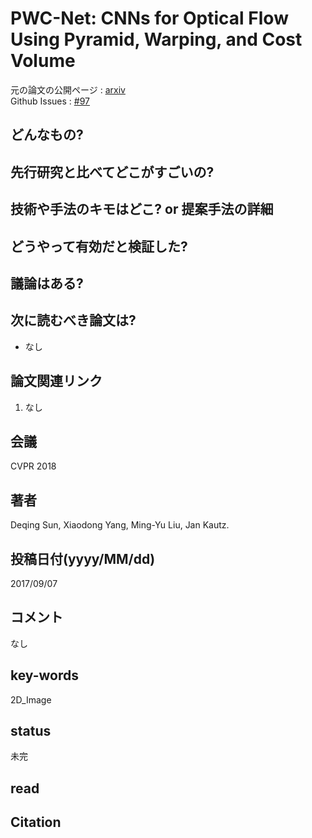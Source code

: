 # PWC-Net: CNNs for Optical Flow Using Pyramid, Warping, and Cost Volume

元の論文の公開ページ : [arxiv](https://arxiv.org/abs/1709.02371)  
Github Issues : [#97](https://github.com/Obarads/obarads.github.io/issues/97)

## どんなもの?


## 先行研究と比べてどこがすごいの?

## 技術や手法のキモはどこ? or 提案手法の詳細

## どうやって有効だと検証した?

## 議論はある?

## 次に読むべき論文は?
- なし

## 論文関連リンク
1. なし

## 会議
CVPR 2018

## 著者
Deqing Sun, Xiaodong Yang, Ming-Yu Liu, Jan Kautz.

## 投稿日付(yyyy/MM/dd)
2017/09/07

## コメント
なし

## key-words
2D_Image

## status
未完

## read

## Citation
